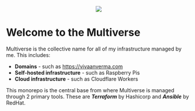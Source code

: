 <div align="center">
    <img src="https://www.logomaker.com/api/main/images/1j+ojFVDOMkX9Wytexe43D6khv+CqBVPmBrOwXs1M3EMoAJtliUuj...Ni...fsz )"/>
</div>

# Welcome to the Multiverse

Multiverse is the collective name for all of my infrastructure managed by me. This includes:

- **Domains** - such as https://vivaanverma.com
- **Self-hosted infrastructure** - such as Raspberry Pis
- **Cloud infrastructure** - such as Cloudflare Workers

This monorepo is the central base from where Multiverse is managed through 2 primary tools.
These are ***Terraform*** by Hashicorp and ***Ansible*** by RedHat.